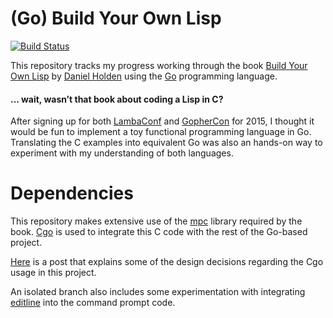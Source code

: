 # (Go) Build Your Own Lisp
[![Build Status](https://api.travis-ci.org/sunzenshen/go-build-your-own-lisp.png?branch=master)](https://travis-ci.org/sunzenshen/go-build-your-own-lisp)

This repository tracks my progress working through the book [Build Your Own Lisp](http://buildyourownlisp.com) by [Daniel Holden](https://github.com/orangeduck) using the [Go](http://golang.org) programming language.

#### ... wait, wasn’t that book about coding a Lisp in C?

After signing up for both [LambaConf](http://www.degoesconsulting.com/lambdaconf-2015/) and [GopherCon](http://gophercon.com/) for 2015, I thought it would be fun to implement a toy functional programming language in Go. Translating the C examples into equivalent Go was also an hands-on way to experiment with my understanding of both languages.

# Dependencies

This repository makes extensive use of the [mpc](https://github.com/orangeduck/mpc) library required by the book. [Cgo](http://golang.org/cmd/cgo/) is used to integrate this C code with the rest of the Go-based project.

[Here](http://sunzenshen.github.io/tutorials/2015/05/09/cgotchas-intro.html) is a post that explains some of the design decisions regarding the Cgo usage in this project.

An isolated branch also includes some experimentation with integrating [editline](https://github.com/troglobit/editline) into the command prompt code.

